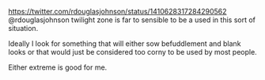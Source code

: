 https://twitter.com/rdouglasjohnson/status/1410628317284290562 @rdouglasjohnson twilight zone is far to sensible to be a used in this sort of situation.

Ideally I look for something that will either   sow befuddlement and blank looks or that would just be considered too corny to be used by most people.

Either extreme is good for me.